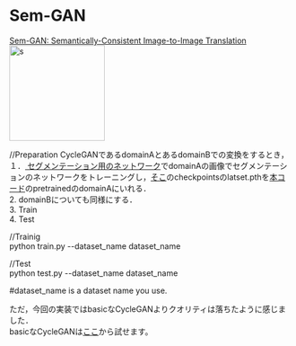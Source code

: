 # Sem-GAN

<a href="https://arxiv.org/abs/1807.04409">Sem-GAN: Semantically-Consistent Image-to-Image Translation</a>
<img width="170" alt="s" src="https://user-images.githubusercontent.com/64032115/109528235-f1f8de00-7a60-11eb-88f0-86420de17b75.png">


//Preparation
CycleGANであるdomainAとあるdomainBでの変換をするとき，<br>
１．<a href="https://github.com/Daiki-Shiotsuka/FCN_PyTorch"> セグメンテーション用のネットワーク</a>でdomainAの画像でセグメンテーションのネットワークをトレーニングし，<a href="https://github.com/Daiki-Shiotsuka/FCN_PyTorch">そこ</a>のcheckpointsのlatset.pthを<a href="https://github.com/Daiki-Shiotsuka/SemSeg_CycleGAN_PyTorch">本コード</a>のpretrainedのdomainAにいれる．<br>
2. domainBについても同様にする．<br>
3. Train<br>
4. Test<br>

//Trainig<br>
python train.py --dataset_name dataset_name<br>

//Test<br>
python test.py --dataset_name dataset_name<br>

#dataset_name is a dataset name you use.


ただ，今回の実装ではbasicなCycleGANよりクオリティは落ちたように感じました．<br>
basicなCycleGANは<a href="https://github.com/Daiki-Shiotsuka/CycleGAN_PyTorch">ここ</a>から試せます。
